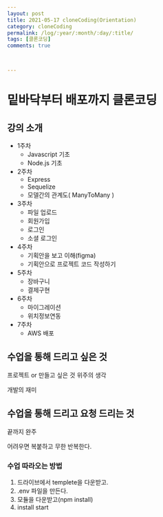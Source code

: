 ```yaml
---
layout: post
title: 2021-05-17 cloneCoding(Orientation)
category: cloneCoding
permalink: /log/:year/:month/:day/:title/
tags: [클론코딩]
comments: true



---
```




# 밑바닥부터 배포까지 클론코딩

## 강의 소개

- 1주차
    - Javascript 기초
    - Node.js 기초
- 2주차
    - Express
    - Sequelize
    - 모델간의 관계도( ManyToMany )
- 3주차
    - 파일 업로드
    - 회원가입
    - 로그인
    - 소셜 로그인
- 4주차
    - 기획안을 보고 이해(figma)
    - 기획안으로 프로젝트 코드 작성하기
- 5주차
    - 장바구니
    - 결제구현
- 6주차
    - 마이그레이션
    - 위치정보연동
- 7주차
    - AWS 배포

## 수업을 통해 드리고 싶은 것

프로젝트 or 만들고 싶은 것 위주의 생각

개발의 재미

## 수업을 통해 드리고 요청 드리는 것

끝까지 완주

어려우면 복붙하고 무한 반복한다.

### 수업 따라오는 방법

1. 드라이브에서 templete을 다운받고.
2. .env 파일을 만든다.
3. 모듈을 다운받고(npm install)
4. install start

